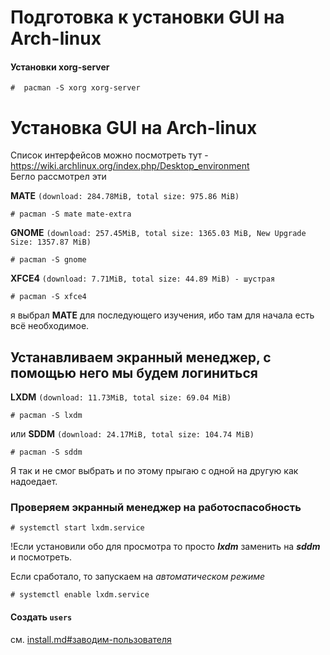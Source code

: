 # Подготовка к установки GUI на Arch-linux
#### Установки xorg-server
```text
#  pacman -S xorg xorg-server
```

# Установка GUI на Arch-linux
Список интерфейсов можно посмотреть тут - https://wiki.archlinux.org/index.php/Desktop_environment  
Бегло рассмотрел эти  
  
__MATE__ `(download: 284.78MiB, total size: 975.86 MiB)`  
```text
# pacman -S mate mate-extra 
```  
__GNOME__ `(download: 257.45MiB, total size: 1365.03 MiB, New Upgrade Size: 1357.87 MiB)`
```text
# pacman -S gnome  
```  
__XFCE4__ `(download: 7.71MiB, total size: 44.89 MiB) - шустрая`
```text
# pacman -S xfce4 
```  
я выбрал __МАТЕ__ для последующего изучения, ибо там для начала есть всё необходимое.
  
  
## Устанавливаем экранный менеджер, с помощью него мы будем логиниться  
__LXDM__ `(download: 11.73MiB, total size: 69.04 MiB)`
```text
# pacman -S lxdm 
``` 
или
__SDDM__ `(download: 24.17MiB, total size: 104.74 MiB)`
```text
# pacman -S sddm
```  
Я так и не смог выбрать и по этому прыгаю с одной на другую как надоедает.  
  
### Проверяем экранный менеджер на работоспасобность  
```text
# systemctl start lxdm.service
```  
!Если установили обо для просмотра то просто ___lxdm___ заменить на ___sddm___ и посмотреть.  

Если сработало, то запускаем на _автоматическом режиме_
```text
# systemctl enable lxdm.service
```

#### Создать `users`
см. [install.md#заводим-пользователя](install.md#заводим-пользователя)
